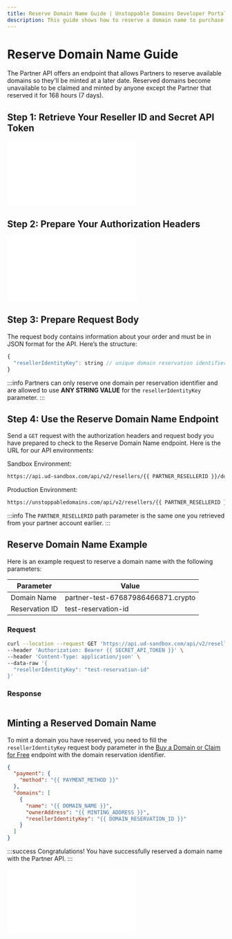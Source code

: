 ```yaml
---
title: Reserve Domain Name Guide | Unstoppable Domains Developer Portal
description: This guide shows how to reserve a domain name to purchase at a later date with your Partner account.
---
```


# Reserve Domain Name Guide

The Partner API offers an endpoint that allows Partners to reserve available domains so they'll be minted at a later date. Reserved domains become unavailable to be claimed and minted by anyone except the Partner that reserved it for 168 hours (7 days).

## Step 1: Retrieve Your Reseller ID and Secret API Token

<embed src="/snippets/_reseller-id-location.md" />

## Step 2: Prepare Your Authorization Headers

<embed src="/snippets/_auth-headers-preparation.md" />

## Step 3: Prepare Request Body

The request body contains information about your order and must be in JSON format for the API. Here’s the structure:

```javascript
{
  "resellerIdentityKey": string // unique domain reservation identifier
}
```

:::info
Partners can only reserve one domain per reservation identifier and are allowed to use **ANY STRING VALUE** for the `resellerIdentityKey` parameter.
:::

## Step 4: Use the Reserve Domain Name Endpoint

Send a `GET` request with the authorization headers and request body you have prepared to check to the Reserve Domain Name endpoint. Here is the URL for our API environments:

Sandbox Environment:

```bash
https://api.ud-sandbox.com/api/v2/resellers/{{ PARTNER_RESELLERID }}/domains/{{ DOMAIN_NAME }}/reserve/
```

Production Environment:

```bash
https://unstoppabledomains.com/api/v2/resellers/{{ PARTNER_RESELLERID }}/domains/{{ DOMAIN_NAME }}/reserve/
```

:::info
The `PARTNER_RESELLERID` path parameter is the same one you retrieved from your partner account earlier.
:::

## Reserve Domain Name Example

Here is an example request to reserve a domain name with the following parameters:

| Parameter | Value |
| - | - |
| Domain Name | partner-test-67687986466871.crypto |
| Reservation ID | test-reservation-id |

### Request

```bash
curl --location --request GET 'https://api.ud-sandbox.com/api/v2/resellers/{{ PARTNER_RESELLERID }}/domains/partner-test-67687986466871.crypto/reserve/' \
--header 'Authorization: Bearer {{ SECRET_API_TOKEN }}' \
--header 'Content-Type: application/json' \
--data-raw '{
  "resellerIdentityKey": "test-reservation-id"
}'
```

### Response

```json

```

## Minting a Reserved Domain Name

To mint a domain you have reserved, you need to fill the `resellerIdentityKey` request body parameter in the [Buy a Domain or Claim for Free](https://docs.unstoppabledomains.com/openapi/reference/#tag/orders/paths/~1orders/post) endpoint with the domain reservation identifier.

```json
{
  "payment": {
    "method": "{{ PAYMENT_METHOD }}"
  },
  "domains": [
    {
      "name": "{{ DOMAIN_NAME }}",
      "ownerAddress": "{{ MINTING_ADDRESS }}",
      "resellerIdentityKey": "{{ DOMAIN_RESERVATION_ID }}"
    }
  ]
}
```

:::success Congratulations!
You have successfully reserved a domain name with the Partner API.
:::

<embed src="/snippets/_discord.md" />
